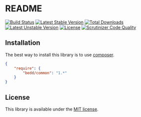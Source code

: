 # README
[![Build Status](https://travis-ci.org/Bedd/common.svg?branch=master)](https://travis-ci.org/Bedd/common) [![Latest Stable Version](https://poser.pugx.org/bedd/common/v/stable)](https://packagist.org/packages/bedd/common) [![Total Downloads](https://poser.pugx.org/bedd/common/downloads)](https://packagist.org/packages/bedd/common) [![Latest Unstable Version](https://poser.pugx.org/bedd/common/v/unstable)](https://packagist.org/packages/bedd/common) [![License](https://poser.pugx.org/bedd/common/license)](https://packagist.org/packages/bedd/common) [![Scrutinizer Code Quality](https://scrutinizer-ci.com/g/Bedd/common/badges/quality-score.png?b=master)](https://scrutinizer-ci.com/g/Bedd/common/?branch=master)

## Installation
The best way to install this library is to use [composer](https://getcomposer.org/).

```json
{
    "require": {
        "bedd/common": "1.*"
    }
}
```

## License
This library is available under the [MIT license](LICENSE).